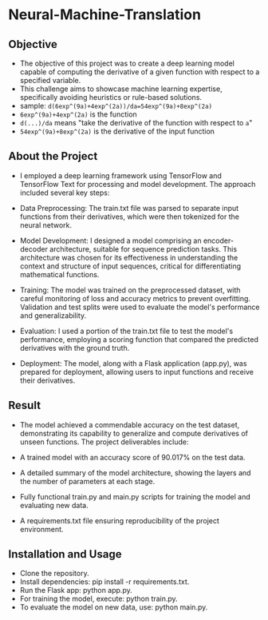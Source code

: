 # Neural-Machine-Translation

## Objective
- The objective of this project was to create a deep learning model capable of computing the derivative of a given function with respect to a specified variable.
- This challenge aims to showcase machine learning expertise, specifically avoiding heuristics or rule-based solutions.
-  sample: `d(6exp^(9a)+4exp^(2a))/da=54exp^(9a)+8exp^(2a)`
- `6exp^(9a)+4exp^(2a)` is the function
- `d(...)/da` means "take the derivative of the function with respect to `a`"
- `54exp^(9a)+8exp^(2a)` is the derivative of the input function

## About the Project
- I employed a deep learning framework using TensorFlow and TensorFlow Text for processing and model development. The approach included several key steps:

- Data Preprocessing: The train.txt file was parsed to separate input functions from their derivatives, which were then tokenized for the neural network.

 - Model Development: I designed a model comprising an encoder-decoder architecture, suitable for sequence prediction tasks. This architecture was chosen for its effectiveness in understanding the context and structure of input sequences, critical for differentiating mathematical functions.

- Training: The model was trained on the preprocessed dataset, with careful monitoring of loss and accuracy metrics to prevent overfitting. Validation and test splits were used to evaluate the model's performance and generalizability.

- Evaluation: I used a portion of the train.txt file to test the model's performance, employing a scoring function that compared the predicted derivatives with the ground truth.

- Deployment: The model, along with a Flask application (app.py), was prepared for deployment, allowing users to input functions and receive their derivatives.


## Result
- The model achieved a commendable accuracy on the test dataset, demonstrating its capability to generalize and compute derivatives of unseen functions. The project deliverables include:

- A trained model with an accuracy score of 90.017% on the test data.
- A detailed summary of the model architecture, showing the layers and the number of parameters at each stage.
- Fully functional train.py and main.py scripts for training the model and evaluating new data.
- A requirements.txt file ensuring reproducibility of the project environment.

## Installation and Usage
- Clone the repository.
- Install dependencies: pip install -r requirements.txt.
- Run the Flask app: python app.py.
- For training the model, execute: python train.py.
- To evaluate the model on new data, use: python main.py.
